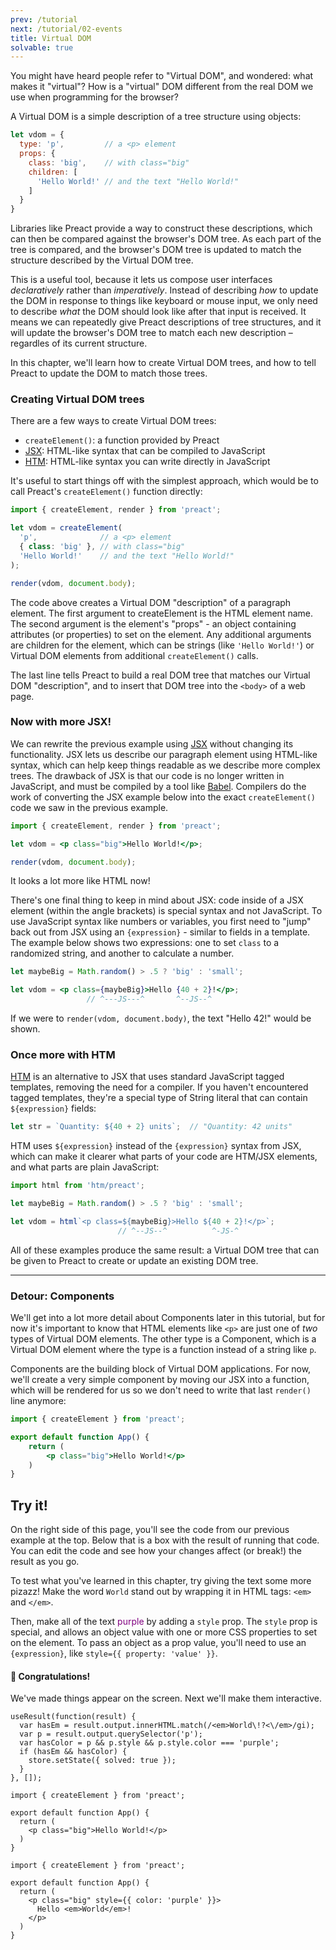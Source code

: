 ```yaml
---
prev: /tutorial
next: /tutorial/02-events
title: Virtual DOM
solvable: true
---
```


You might have heard people refer to "Virtual DOM", and wondered:
what makes it "virtual"? How is a "virtual" DOM different from
the real DOM we use when programming for the browser?

A Virtual DOM is a simple description of a tree structure using objects:

```js
let vdom = {
  type: 'p',         // a <p> element
  props: {
    class: 'big',    // with class="big"
    children: [
      'Hello World!' // and the text "Hello World!"
    ]
  }
}
```

Libraries like Preact provide a way to construct these descriptions, which can
then be compared against the browser's DOM tree. As each part of the tree is
compared, and the browser's DOM tree is updated to match the structure described
by the Virtual DOM tree.

This is a useful tool, because it lets us compose user interfaces _declaratively_
rather than _imperatively_. Instead of describing _how_ to update the DOM in
response to things like keyboard or mouse input, we only need to describe _what_
the DOM should look like after that input is received. It means we can repeatedly
give Preact descriptions of tree structures, and it will update the browser's DOM
tree to match each new description – regardles of its current structure. 

In this chapter, we'll learn how to create Virtual DOM trees, and how to tell
Preact to update the DOM to match those trees.

### Creating Virtual DOM trees

There are a few ways to create Virtual DOM trees:

- `createElement()`: a function provided by Preact
- [JSX]: HTML-like syntax that can be compiled to JavaScript
- [HTM]: HTML-like syntax you can write directly in JavaScript

It's useful to start things off with the simplest approach, which would be to call Preact's `createElement()` function directly:

```jsx
import { createElement, render } from 'preact';

let vdom = createElement(
  'p',              // a <p> element
  { class: 'big' }, // with class="big"
  'Hello World!'    // and the text "Hello World!"
);

render(vdom, document.body);
```

The code above creates a Virtual DOM "description" of a paragraph element.
The first argument to createElement is the HTML element name.
The second argument is the element's "props" - an object containing attributes
(or properties) to set on the element.
Any additional arguments are children for the element, which can be strings (like
`'Hello World!'`) or Virtual DOM elements from additional `createElement()` calls.

The last line tells Preact to build a real DOM tree that matches our Virtual DOM
"description", and to insert that DOM tree into the `<body>` of a web page.

### Now with more JSX!

We can rewrite the previous example using [JSX] without changing its functionality.
JSX lets us describe our paragraph element using HTML-like syntax, which can help
keep things readable as we describe more complex trees. The drawback of JSX is that
our code is no longer written in JavaScript, and must be compiled by a tool like [Babel]. Compilers do the work of converting the JSX example below into the exact
`createElement()` code we saw in the previous example.

```jsx
import { createElement, render } from 'preact';

let vdom = <p class="big">Hello World!</p>;

render(vdom, document.body);
```

It looks a lot more like HTML now!

There's one final thing to keep in mind about JSX: code inside of a JSX element
(within the angle brackets) is special syntax and not JavaScript. To use JavaScript
syntax like numbers or variables, you first need to "jump" back out from JSX using
an `{expression}` - similar to fields in a template. The example below shows two
expressions: one to set `class` to a randomized string, and another to calculate
a number.

```jsx
let maybeBig = Math.random() > .5 ? 'big' : 'small';

let vdom = <p class={maybeBig}>Hello {40 + 2}!</p>;
                 // ^---JS---^       ^--JS--^
```

If we were to `render(vdom, document.body)`, the text "Hello 42!" would be shown.

### Once more with HTM

[HTM] is an alternative to JSX that uses standard JavaScript tagged templates,
removing the need for a compiler. If you haven't encountered tagged templates,
they're a special type of String literal that can contain `${expression}` fields:

```js
let str = `Quantity: ${40 + 2} units`;  // "Quantity: 42 units"
```

HTM uses `${expression}` instead of the `{expression}` syntax from JSX, which
can make it clearer what parts of your code are HTM/JSX elements, and what
parts are plain JavaScript:

```js
import html from 'htm/preact';

let maybeBig = Math.random() > .5 ? 'big' : 'small';

let vdom = html`<p class=${maybeBig}>Hello ${40 + 2}!</p>`;
                        // ^--JS--^          ^-JS-^
```

All of these examples produce the same result: a Virtual DOM tree that can
be given to Preact to create or update an existing DOM tree.

---

### Detour: Components

We'll get into a lot more detail about Components later in this tutorial, but
for now it's important to know that HTML elements like `<p>` are just one of
_two_ types of Virtual DOM elements. The other type is a Component, which is
a Virtual DOM element where the type is a function instead of a string like `p`.

Components are the building block of Virtual DOM applications. For now, we'll
create a very simple component by moving our JSX into a function, which will be
rendered for us so we don't need to write that last `render()` line anymore:

```jsx
import { createElement } from 'preact';

export default function App() {
	return (
		<p class="big">Hello World!</p>
	)
}
```

## Try it!

On the right side of this page, you'll see the code from our previous example
at the top. Below that is a box with the result of running that code. You can
edit the code and see how your changes affect (or break!) the result as you go.

To test what you've learned in this chapter, try giving the text some more pizazz!
Make the word `World` stand out by wrapping it in HTML tags: `<em>` and `</em>`.

Then, make all of the text <span style="color:purple">purple</span> by adding a
`style` prop. The `style` prop is special, and allows an object value with
one or more CSS properties to set on the element. To pass an object as a prop value, you'll need to use an `{expression}`, like `style={{ property: 'value' }}`.

<solution>
  <h4>🎉 Congratulations!</h4>
  <p>We've made things appear on the screen. Next we'll make them interactive.</p>
</solution>


```js:setup
useResult(function(result) {
  var hasEm = result.output.innerHTML.match(/<em>World\!?<\/em>/gi);
  var p = result.output.querySelector('p');
  var hasColor = p && p.style && p.style.color === 'purple';
  if (hasEm && hasColor) {
    store.setState({ solved: true });
  }
}, []);
```


```jsx:repl-initial
import { createElement } from 'preact';

export default function App() {
  return (
    <p class="big">Hello World!</p>
  )
}
```

```jsx:repl-final
import { createElement } from 'preact';

export default function App() {
  return (
    <p class="big" style={{ color: 'purple' }}>
      Hello <em>World</em>!
    </p>
  )
}
```

[JSX]: https://en.wikipedia.org/wiki/JSX_(JavaScript)
[HTM]: https://github.com/developit/htm
[Babel]: https://babeljs.io
